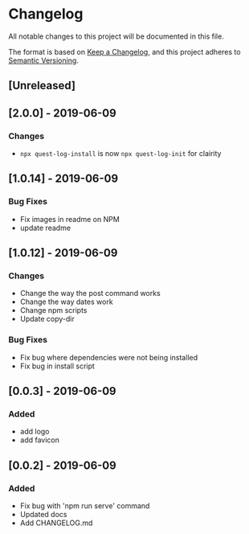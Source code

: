 # Changelog

All notable changes to this project will be documented in this file.

The format is based on [Keep a Changelog](https://keepachangelog.com/en/1.0.0/),
and this project adheres to [Semantic Versioning](https://semver.org/spec/v2.0.0.html).

## [Unreleased]

## [2.0.0] - 2019-06-09

### Changes

-   `npx quest-log-install` is now `npx quest-log-init` for clairity

## [1.0.14] - 2019-06-09

### Bug Fixes

-   Fix images in readme on NPM
-   update readme

## [1.0.12] - 2019-06-09

### Changes

-   Change the way the post command works
-   Change the way dates work
-   Change npm scripts
-   Update copy-dir

### Bug Fixes

-   Fix bug where dependencies were not being installed
-   Fix bug in install script

## [0.0.3] - 2019-06-09

### Added

-   add logo
-   add favicon

## [0.0.2] - 2019-06-09

### Added

-   Fix bug with 'npm run serve' command
-   Updated docs
-   Add CHANGELOG.md
